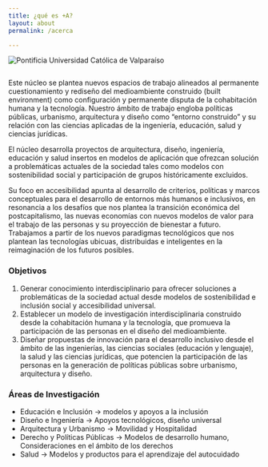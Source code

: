 ```yaml
---
title: ¿qué es +A?
layout: about
permalink: /acerca

---
```


<div class="logo" style='margin-bottom:2em'><img src="{{ site.baseurl }}/assets/img/logo-pucv.svg" alt="Pontificia Universidad Católica de Valparaíso"></div>


Este núcleo se plantea nuevos espacios de trabajo alineados al permanente cuestionamiento y rediseño del medioambiente construido (built environment) como configuración y permanente disputa de la cohabitación humana y la tecnología. Nuestro ámbito de trabajo engloba  políticas públicas,  urbanismo, arquitectura y diseño como “entorno construido” y su relación con las ciencias aplicadas de la ingeniería,  educación, salud y ciencias jurídicas.

El núcleo desarrolla proyectos de arquitectura, diseño,  ingeniería, educación  y salud insertos en modelos de aplicación que ofrezcan solución a problemáticas actuales de la sociedad tales como modelos con sostenibilidad social y participación de grupos históricamente excluidos.

Su foco en accesibilidad apunta al desarrollo de criterios, políticas y marcos conceptuales para el desarrollo de entornos más humanos e inclusivos, en resonancia a los desafíos que nos plantea la transición económica del postcapitalismo, las nuevas economías con nuevos modelos de valor para el trabajo de las personas y su proyección de bienestar a futuro. Trabajamos a partir de los nuevos paradigmas tecnológicos que nos plantean las tecnologías ubicuas, distribuidas e inteligentes en la reimaginación de los futuros posibles.

### Objetivos 
1. Generar conocimiento interdisciplinario para ofrecer soluciones a problemáticas de la sociedad actual desde modelos de sostenibilidad e inclusión social y accesibilidad universal.
2. Establecer un modelo de investigación interdisciplinaria construido desde la cohabitación humana y la tecnología, que promueva la participación de las personas en el diseño del medioambiente.
3. Diseñar propuestas de innovación para el desarrollo inclusivo desde el ámbito de las ingenierías, las ciencias sociales (educación y lenguaje), la salud y las ciencias jurídicas, que potencien la participación de las personas en la generación de políticas públicas sobre urbanismo, arquitectura y diseño.

### Áreas de Investigación

- Educación e Inclusión  →  modelos y apoyos a la inclusión
- Diseño e Ingeniería →  Apoyos tecnológicos, diseño universal
- Arquitectura y Urbanismo → Movilidad y Hospitalidad 
- Derecho y Políticas Públicas → Modelos de desarrollo humano, Consideraciones en el ámbito de los derechos
- Salud → Modelos y productos para el aprendizaje del autocuidado
